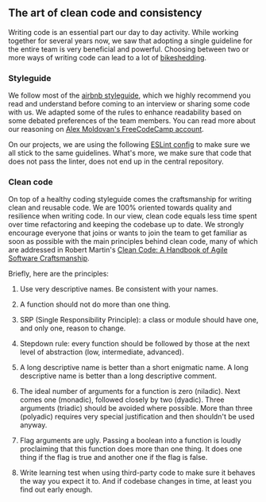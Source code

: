 ## The art of clean code and consistency

Writing code is an essential part our day to day activity. While working together for several years now, we saw that adopting a single guideline for the entire team is very beneficial and powerful. Choosing between two or more ways of writing code can lead to a lot of [bikeshedding](https://en.wiktionary.org/wiki/bikeshedding).

### Styleguide

We follow most of the [airbnb styleguide](https://github.com/airbnb/javascript), which we highly recommend you read and understand before coming to an interview or sharing some code with us. We adapted some of the rules to enhance readability based on some debated preferences of the team members. You can read more about our reasoning on [Alex Moldovan's FreeCodeCamp account](https://medium.freecodecamp.org/adding-some-air-to-the-airbnb-style-guide-3df40e31c57a).

On our projects, we are using the following [ESLint config](https://github.com/FortechRomania/eslint-config-fortech) to make sure we all stick to the same guidelines. What's more, we make sure that code that does not pass the linter, does not end up in the central repository.

### Clean code

On top of a healthy coding styleguide comes the craftsmanship for writing clean and reusable code. We are 100% oriented towards quality and resilience when writing code. In our view, clean code equals less time spent over time refactoring and keeping the codebase up to date. We strongly encourage everyone that joins or wants to join the team to get familiar as soon as possible with the main principles behind clean code, many of which are addressed in Robert Martin's [Clean Code: A Handbook of Agile Software Craftsmanship](https://www.amazon.com/Clean-Code-Handbook-Software-Craftsmanship/dp/0132350882).

Briefly, here are the principles:

1. Use very descriptive names. Be consistent with your names.

2. A function should not do more than one thing.

3. SRP (Single Responsibility Principle): a class or module should have one, and only one, reason to change.

4. Stepdown rule: every function should be followed by those at the next level of abstraction (low, intermediate, advanced).

5. A long descriptive name is better than a short enigmatic name. A long descriptive name is better than a long descriptive comment.

6. The ideal number of arguments for a function is zero (niladic). Next comes one (monadic), followed closely by two (dyadic). Three arguments (triadic) should be avoided where possible. More than three (polyadic) requires very special justification and then shouldn't be used anyway.

7. Flag arguments are ugly. Passing a boolean into a function is loudly proclaiming that this function does more than one thing. It does one thing if the flag is true and another one if the flag is false.

8. Write learning test when using third-party code to make sure it behaves the way you expect it to. And if codebase changes in time, at least you find out early enough.

